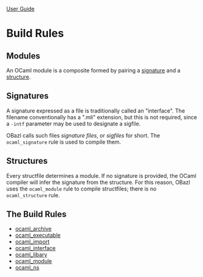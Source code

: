 [User Guide](index.md)

Build Rules
===========

<a name="modules">Modules</a>
-----------------------------

An OCaml module is a composite formed by pairing a
[signature](#signatures) and a [structure](#structures).

<a name="signatures">Signatures</a>
-----------------------------------

A signature expressed as a file is traditionally called an "interface".
The filename conventionally has a ".mli" extension, but this is not
required, since a `-intf` parameter may be used to designate a sigfile.

OBazl calls such files *signature files*, or *sigfiles* for short. The
`ocaml_signature` rule is used to compile them.

<a name="structures">Structures</a>
-----------------------------------

Every structfile determines a module. If no signature is provided, the
OCaml compiler will infer the signature from the structure. For this
reason, OBazl uses the `ocaml_module` rule to compile structfiles; there
is no `ocaml_structure` rule.

The Build Rules
---------------

-   [ocaml\_archive](ocaml_archive.md)
-   [ocaml\_executable](ocaml_executable.md)
-   [ocaml\_import](ocaml_import.md)
-   [ocaml\_interface](ocaml_interface.md)
-   [ocaml\_libary](ocaml_library.md)
-   [ocaml\_module](ocaml_module.md)
-   [ocaml\_ns](ocaml_ns.md)
